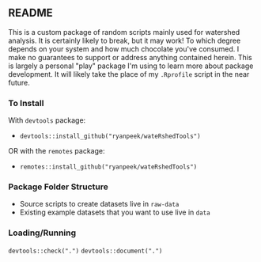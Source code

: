 ## README

This is a custom package of random scripts mainly used for watershed analysis. It is certainly likely to break, but it may work! To which degree depends on your system and how much chocolate you've consumed. I make no guarantees to support or address anything contained herein. This is largely a personal "play" package I'm using to learn more about package development. It will likely take the place of my `.Rprofile` script in the near future.

### To Install

With `devtools` package:

 - `devtools::install_github("ryanpeek/wateRshedTools")`

OR with the `remotes` package:

 - `remotes::install_github("ryanpeek/wateRshedTools")`


### Package Folder Structure

 - Source scripts to create datasets live in `raw-data`
 - Existing example datasets that you want to use live in `data`

### Loading/Running

`devtools::check(".")`
`devtools::document(".")`

